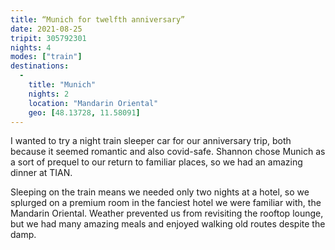 ```yaml
---
title: “Munich for twelfth anniversary”
date: 2021-08-25
tripit: 305792301
nights: 4
modes: ["train"]
destinations:
  -
    title: "Munich"
    nights: 2
    location: "Mandarin Oriental"
    geo: [48.13728, 11.58091]
---
```


I wanted to try a night train sleeper car for our anniversary trip, both because it seemed romantic and also covid-safe. Shannon chose Munich as a sort of prequel to our return to familiar places, so we had an amazing dinner at TIAN.

Sleeping on the train means we needed only two nights at a hotel, so we splurged on a premium room in the fanciest hotel we were familiar with, the Mandarin Oriental. Weather prevented us from revisiting the rooftop lounge, but we had many amazing meals and enjoyed walking old routes despite the damp.
